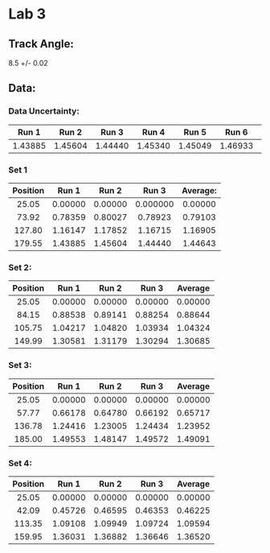 # Lab 3

## Track Angle:
  8.5 +/- 0.02

## Data:

### Data Uncertainty:

|  Run 1  |  Run 2  |  Run 3  |  Run 4  |  Run 5  |  Run 6  |  Run 7  |  Run 8  |  Run 9  |  Run 10 |
| :-----: | :-----: | :-----: | :-----: | :-----: | :-----: | :-----: | :-----: | :-----: | :-----: |
| 1.43885 | 1.45604 | 1.44440 | 1.45340 | 1.45049 | 1.46933 | 1.46341 | 1.45693 | 1.45624 | 1.46769 |

### Set 1

| Position |   Run 1  |   Run 2  |   Run 3  | Average: |
| :------: | :------: | :------: | :------: | :------: |
|  25.05   | 0.00000  | 0.00000  | 0.000000 | 0.00000  |
|  73.92   | 0.78359  | 0.80027  | 0.78923  | 0.79103  |
|  127.80  | 1.16147  | 1.17852  | 1.16715  | 1.16905  |
|  179.55  | 1.43885  | 1.45604  | 1.44440  | 1.44643  |


### Set 2:

| Position |   Run 1  |   Run 2  |   Run 3  | Average  |
| :------: | :------: | :------: | :------: | :------: |
| 25.05    | 0.00000  | 0.00000  | 0.00000  | 0.00000  |
| 84.15    | 0.88538  | 0.89141  | 0.88254  | 0.88644  |
| 105.75   | 1.04217  | 1.04820  | 1.03934  | 1.04324  |
| 149.99   | 1.30581  | 1.31179  | 1.30294  | 1.30685  |

### Set 3:

| Position |   Run 1  |   Run 2  |   Run 3  | Average  |
| :------: | :------: | :------: | :------: | :------: |
| 25.05    | 0.00000  | 0.00000  | 0.00000  | 0.00000  |
| 57.77    | 0.66178  | 0.64780  | 0.66192  | 0.65717  |
| 136.78   | 1.24416  | 1.23005  | 1.24434  | 1.23952  |
| 185.00   | 1.49553  | 1.48147  | 1.49572  | 1.49091  |

### Set 4:

| Position |   Run 1  |   Run 2  |   Run 3  | Average  |
| :------: | :------: | :------: | :------: | :------: |
| 25.05	   | 0.00000  |	0.00000	 | 0.00000	| 0.00000  |
| 42.09	   | 0.45726  |	0.46595	 | 0.46353	| 0.46225  |
| 113.35   | 1.09108  |	1.09949	 | 1.09724	| 1.09594  |
| 159.95   | 1.36031  |	1.36882	 | 1.36646	| 1.36520  |
